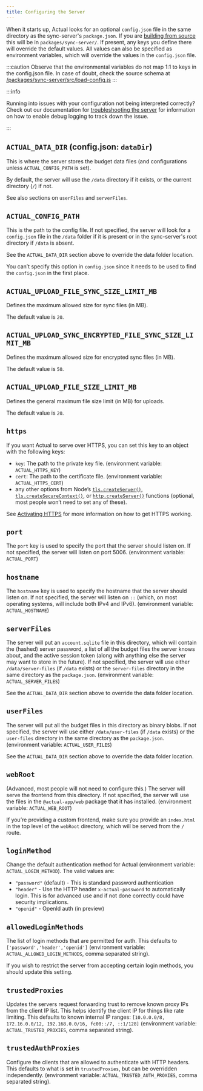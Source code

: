 ```yaml
---
title: Configuring the Server
---
```


When it starts up, Actual looks for an optional `config.json` file in the same directory as the sync-server's `package.json`. If you are [building from source](docs/install/build-from-source) this will be in `packages/sync-server/`. If present, any keys you define there will override the default values. All values can also be specified as environment variables, which will override the values in the `config.json` file.

:::caution
Observe that the environmental variables do not map 1:1 to keys in the config.json file. In case of doubt, check the source schema at [/packages/sync-server/src/load-config.js](https://github.com/actualbudget/actual/blob/45530638feaacf74c28fddb846ae91170a99d94e/packages/sync-server/src/load-config.js#L43)
:::

:::info

Running into issues with your configuration not being interpreted correctly? Check out our documentation for [troubleshooting the server](.docs/troubleshooting/server.md) for information on how to enable debug logging to track down the issue.

:::

## `ACTUAL_DATA_DIR` (config.json: `dataDir`)

This is where the server stores the budget data files (and configurations unless `ACTUAL_CONFIG_PATH` is set).

By default, the server will use the `/data` directory if it exists, or the current directory (`/`) if not.

See also sections on `userFiles` and `serverFiles`.

## `ACTUAL_CONFIG_PATH`

This is the path to the config file. If not specified, the server will look for a `config.json` file in the
`/data` folder if it is present or in the sync-server's root directory if `/data` is absent.

See the `ACTUAL_DATA_DIR` section above to override the data folder location.

You can’t specify this option in `config.json` since it needs to be used to find the `config.json` in the first place.

## `ACTUAL_UPLOAD_FILE_SYNC_SIZE_LIMIT_MB`

Defines the maximum allowed size for sync files (in MB).

The default value is `20`.

## `ACTUAL_UPLOAD_SYNC_ENCRYPTED_FILE_SYNC_SIZE_LIMIT_MB`

Defines the maximum allowed size for encrypted sync files (in MB).

The default value is `50`.

## `ACTUAL_UPLOAD_FILE_SIZE_LIMIT_MB`

Defines the general maximum file size limit (in MB) for uploads.

The default value is `20`.

## `https`

If you want Actual to serve over HTTPS, you can set this key to an object with the following keys:

- `key`: The path to the private key file. (environment variable: `ACTUAL_HTTPS_KEY`)
- `cert`: The path to the certificate file. (environment variable: `ACTUAL_HTTPS_CERT`)
- any other options from Node’s [`tls.createServer()`](https://nodejs.org/docs/latest-v16.x/api/tls.html#tlscreateserveroptions-secureconnectionlistener), [`tls.createSecureContext()`](https://nodejs.org/docs/latest-v16.x/api/tls.html#tlscreatesecurecontextoptions), or [`http.createServer()`](https://nodejs.org/docs/latest-v16.x/api/http.html#httpcreateserveroptions-requestlistener) functions (optional, most people won’t need to set any of these).

See [Activating HTTPS](/config/https.md) for more information on how to get HTTPS working.

<!-- ## `mode`

The `mode` key is not currently used by anything, as far as I can tell. It’s exposed on the `/mode` route, but that route does not appear to be called by the frontend. -->

## `port`

The `port` key is used to specify the port that the server should listen on. If not specified, the server will listen on port 5006. (environment variable: `ACTUAL_PORT`)

## `hostname`

The `hostname` key is used to specify the hostname that the server should listen on. If not specified, the server will listen on `::` (which, on most operating systems, will include both IPv4 and IPv6). (environment variable: `ACTUAL_HOSTNAME`)

## `serverFiles`

The server will put an `account.sqlite` file in this directory, which will contain the (hashed) server password, a list of all the budget files the server knows about, and the active session token (along with anything else the server may want to store in the future). If not specified, the server will use either `/data/server-files` (if `/data` exists) or the `server-files` directory in the same directory as the `package.json`. (environment variable: `ACTUAL_SERVER_FILES`)

See the `ACTUAL_DATA_DIR` section above to override the data folder location.

## `userFiles`

The server will put all the budget files in this directory as binary blobs. If not specified, the server will use either `/data/user-files` (if `/data` exists) or the `user-files` directory in the same directory as the `package.json`. (environment variable: `ACTUAL_USER_FILES`)

See the `ACTUAL_DATA_DIR` section above to override the data folder location.

## `webRoot`

(Advanced, most people will not need to configure this.) The server will serve the frontend from this directory. If not specified, the server will use the files in the `@actual-app/web` package that it has installed. (environment variable: `ACTUAL_WEB_ROOT`)

If you’re providing a custom frontend, make sure you provide an `index.html` in the top level of the `webRoot` directory, which will be served from the `/` route.

## `loginMethod`

Change the default authentication method for Actual (environment variable: `ACTUAL_LOGIN_METHOD`). The valid values are:

- `"password"` (default) - This is standard password authentication
- `"header"` - Use the HTTP header `x-actual-password` to automatically login. This is for advanced use and if not done correctly could have security implications.
- `"openid"` - OpenId auth (in preview)

## `allowedLoginMethods`

The list of login methods that are permitted for auth. This defaults to `['password','header','openid']` (environment variable: `ACTUAL_ALLOWED_LOGIN_METHODS`, comma separated string).

If you wish to restrict the server from accepting certain login methods, you should update this setting.

## `trustedProxies`

Updates the servers request forwarding trust to remove known proxy IPs from the client IP list. This helps identify the client IP for things like rate limiting. This defaults to known internal IP ranges: `[10.0.0.0/8, 172.16.0.0/12, 192.168.0.0/16, fc00::/7, ::1/128]` (environment variable: `ACTUAL_TRUSTED_PROXIES`, comma separated string).

## `trustedAuthProxies`

Configure the clients that are allowed to authenticate with HTTP headers. This defaults to what is set in `trustedProxies`, but can be overridden independently. (environment variable: `ACTUAL_TRUSTED_AUTH_PROXIES`, comma separated string).
